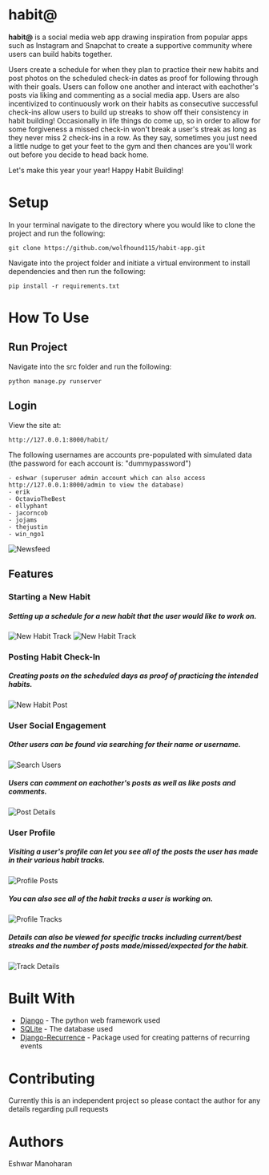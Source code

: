 # habit@
**habit@** is a social media web app drawing inspiration from popular apps such as Instagram and Snapchat to create a supportive community where users can build habits together. 

Users create a schedule for when they plan to practice their new habits and post photos on the scheduled check-in dates as proof for following through with their goals. Users can follow one another and interact with eachother's posts via liking and commenting as a social media app. Users are also incentivized to continuously work on their habits as consecutive successful check-ins allow users to build up streaks to show off their consistency in habit building! Occasionally in life things do come up, so in order to allow for some forgiveness a missed check-in won't break a user's streak as long as they never miss 2 check-ins in a row. As they say, sometimes you just need a little nudge to get your feet to the gym and then chances are you'll work out before you decide to head back home. 

Let's make this year your year! Happy Habit Building!

# Setup
In your terminal navigate to the directory where you would like to clone the project and run the following:
```
git clone https://github.com/wolfhound115/habit-app.git
```

Navigate into the project folder and initiate a virtual environment to install dependencies and then run the following:
```
pip install -r requirements.txt
```

# How To Use
## Run Project
Navigate into the src folder and run the following:
```
python manage.py runserver
```

## Login
View the site at:
```
http://127.0.0.1:8000/habit/
```

The following usernames are accounts pre-populated with simulated data (the password for each account is: "dummypassword")
```
- eshwar (superuser admin account which can also access http://127.0.0.1:8000/admin to view the database)
- erik
- OctavioTheBest
- ellyphant
- jacorncob
- jojams
- thejustin
- win_ngo1
```

![Newsfeed](README_IMAGES/Newsfeed.png?raw=true "Optional Title")

## Features
### Starting a New Habit
##### Setting up a schedule for a new habit that the user would like to work on.

![New Habit Track](README_IMAGES/Create_Track_1.png?raw=true "New Habit Track")
![New Habit Track](README_IMAGES/Create_Track_2.png?raw=true "New Habit Track")
 

### Posting Habit Check-In
##### Creating posts on the scheduled days as proof of practicing the intended habits.

![New Habit Post](README_IMAGES/Check_in_Post.png?raw=true "Making Check-In Post")

### User Social Engagement
##### Other users can be found via searching for their name or username.

![Search Users](README_IMAGES/Search_Users.png?raw=true "Search Users")

##### Users can comment on eachother's posts as well as like posts and comments.

![Post Details](README_IMAGES/Post_Details.png?raw=true "Post_Details")


### User Profile
##### Visiting a user's profile can let you see all of the posts the user has made in their various habit tracks.

![Profile Posts](README_IMAGES/Profile_Posts.png?raw=true "Profile Posts")

##### You can also see all of the habit tracks a user is working on.

![Profile Tracks](README_IMAGES/Profile_Tracks.png?raw=true "Profile Tracks")

##### Details can also be viewed for specific tracks including current/best streaks and the number of posts made/missed/expected for the habit.

![Track Details](README_IMAGES/Track_Details.png?raw=true "Track Details")



# Built With
- [Django](https://docs.djangoproject.com/en/3.1/) - The python web framework used
- [SQLite](https://www.sqlite.org/index.html) - The database used
- [Django-Recurrence](https://github.com/django-recurrence/django-recurrence) - Package used for creating patterns of recurring events

# Contributing
Currently this is an independent project so please contact the author for any details regarding pull requests

# Authors
Eshwar Manoharan 
